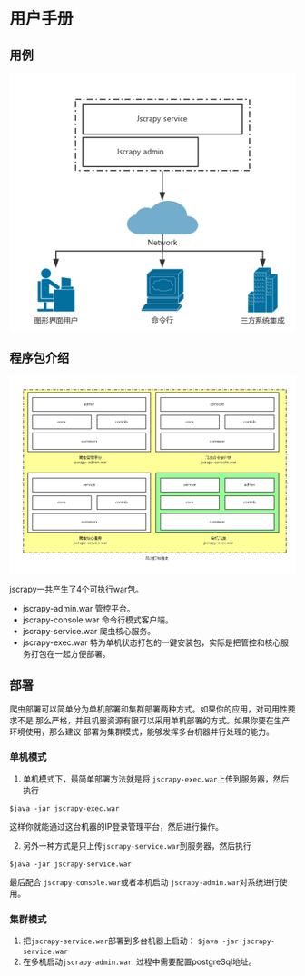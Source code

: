 # 用户手册

## 用例
![用例](img/use_case.png)

## 程序包介绍
![java包介绍](img/software_package.png)

jscrapy一共产生了4个[可执行war包]()。

- jscrapy-admin.war 管控平台。
- jscrapy-console.war 命令行模式客户端。
- jscrapy-service.war 爬虫核心服务。
- jscrapy-exec.war 特为单机状态打包的一键安装包，实际是把管控和核心服务打包在一起方便部署。

## 部署
爬虫部署可以简单分为单机部署和集群部署两种方式。如果你的应用，对可用性要求不是
那么严格，并且机器资源有限可以采用单机部署的方式。如果你要在生产环境使用，那么建议
部署为集群模式，能够发挥多台机器并行处理的能力。

### 单机模式
1. 单机模式下，最简单部署方法就是将 `jscrapy-exec.war`上传到服务器，然后执行 
```shell
$java -jar jscrapy-exec.war
```
这样你就能通过这台机器的IP登录管理平台，然后进行操作。

2. 另外一种方式是只上传`jscrapy-service.war`到服务器，然后执行
```shell
$java -jar jscrapy-service.war
```
最后配合 `jscrapy-console.war`或者本机启动 `jscrapy-admin.war`对系统进行使用。

### 集群模式

1. 把`jscrapy-service.war`部署到多台机器上启动： `$java -jar jscrapy-service.war`
2. 在多机启动`jscrapy-admin.war`: 过程中需要配置postgreSql地址。
